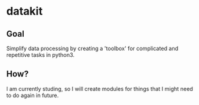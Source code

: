 # datakit
## Goal
Simplify data processing by creating a 'toolbox' for complicated and repetitive tasks in python3.

## How?
I am currently studing, so I will create modules for things that I might need to do again in future.
